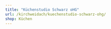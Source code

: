 ```yaml
---
title: "Küchenstudio Schwarz oHG"
url: /kirchweidach/kuechenstudio-schwarz-ohg/
shop: Küchen
---
```

